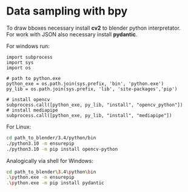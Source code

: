 # Data sampling with bpy

To draw bboxes necessary install __cv2__ to blender python interpretator.  
For work with JSON also necessary install  __pydantic__.

For windows run:

```
import subprocess
import sys
import os

# path to python.exe
python_exe = os.path.join(sys.prefix, 'bin', 'python.exe')
py_lib = os.path.join(sys.prefix, 'lib', 'site-packages','pip')

# install opencv
subprocess.call([python_exe, py_lib, "install", "opencv_python"])
# install mediapipe
subprocess.call([python_exe, py_lib, "install", "mediapipe"])
```

For Linux:

```sh
cd path_to_blender/3.4/python/bin
./python3.10 -m ensurepip
./python3.10 -m pip install opencv-python
```

Analogically via shell for Windows:

```sh
cd path_to_blender\3.4\python\bin
.\python.exe -m ensurepip
.\python.exe -m pip install pydantic
```
